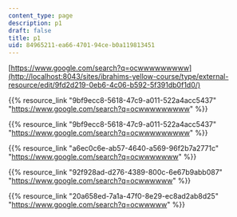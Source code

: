 ```yaml
---
content_type: page
description: p1
draft: false
title: p1
uid: 84965211-ea66-4701-94ce-b0a119813451
---
```

[https://www.google.com/search?q=ocwwwwwwwww](http://localhost:8043/sites/ibrahims-yellow-course/type/external-resource/edit/9fd2d219-0eb6-4c06-b592-5f391db0f1d0/)

{{% resource_link "9bf9ecc8-5618-47c9-a011-522a4acc5437" "https://www.google.com/search?q=ocwwwwwwwww" %}}

{{% resource_link "9bf9ecc8-5618-47c9-a011-522a4acc5437" "https://www.google.com/search?q=ocwwwwwwwww" %}}

{{% resource_link "a6ec0c6e-ab57-4640-a569-96f2b7a2771c" "https://www.google.com/search?q=ocwwwwwww" %}}

{{% resource_link "92f928ad-d276-4389-800c-6e67b9abb087" "https://www.google.com/search?q=ocwwwwww" %}}

{{% resource_link "20a658ed-7a1a-47f0-8e29-ec8ad2ab8d25" "https://www.google.com/search?q=ocwwwww" %}}